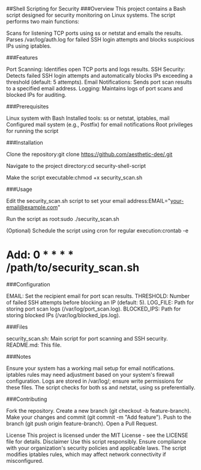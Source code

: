 ##Shell Scripting for Security
###Overview
This project contains a Bash script designed for security monitoring on Linux systems. The script performs two main functions:

Scans for listening TCP ports using ss or netstat and emails the results.
Parses /var/log/auth.log for failed SSH login attempts and blocks suspicious IPs using iptables.

###Features

Port Scanning: Identifies open TCP ports and logs results.
SSH Security: Detects failed SSH login attempts and automatically blocks IPs exceeding a threshold (default: 5 attempts).
Email Notifications: Sends port scan results to a specified email address.
Logging: Maintains logs of port scans and blocked IPs for auditing.

###Prerequisites

Linux system with Bash
Installed tools: ss or netstat, iptables, mail
Configured mail system (e.g., Postfix) for email notifications
Root privileges for running the script

###Installation

Clone the repository:git clone https://github.com/aesthetic-dee/.git


Navigate to the project directory:cd security-shell-script


Make the script executable:chmod +x security_scan.sh



###Usage

Edit the security_scan.sh script to set your email address:EMAIL="your-email@example.com"


Run the script as root:sudo ./security_scan.sh


(Optional) Schedule the script using cron for regular execution:crontab -e
# Add: 0 * * * * /path/to/security_scan.sh



###Configuration

EMAIL: Set the recipient email for port scan results.
THRESHOLD: Number of failed SSH attempts before blocking an IP (default: 5).
LOG_FILE: Path for storing port scan logs (/var/log/port_scan.log).
BLOCKED_IPS: Path for storing blocked IPs (/var/log/blocked_ips.log).

###Files

security_scan.sh: Main script for port scanning and SSH security.
README.md: This file.

###Notes

Ensure your system has a working mail setup for email notifications.
iptables rules may need adjustment based on your system's firewall configuration.
Logs are stored in /var/log/; ensure write permissions for these files.
The script checks for both ss and netstat, using ss preferentially.

###Contributing

Fork the repository.
Create a new branch (git checkout -b feature-branch).
Make your changes and commit (git commit -m "Add feature").
Push to the branch (git push origin feature-branch).
Open a Pull Request.

License
This project is licensed under the MIT License - see the LICENSE file for details.
Disclaimer
Use this script responsibly. Ensure compliance with your organization's security policies and applicable laws. The script modifies iptables rules, which may affect network connectivity if misconfigured.
